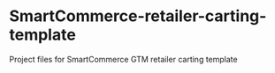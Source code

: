 # SmartCommerce-retailer-carting-template
Project files for SmartCommerce GTM retailer carting template
